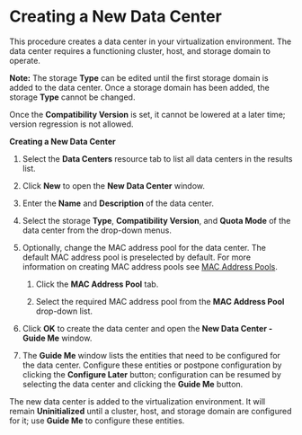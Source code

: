 # Creating a New Data Center

This procedure creates a data center in your virtualization environment. The data center requires a functioning cluster, host, and storage domain to operate.

**Note:** The storage **Type** can be edited until the first storage domain is added to the data center. Once a storage domain has been added, the storage **Type** cannot be changed.

Once the **Compatibility Version** is set, it cannot be lowered at a later time; version regression is not allowed.

**Creating a New Data Center**

1. Select the **Data Centers** resource tab to list all data centers in the results list.

2. Click **New** to open the **New Data Center** window.

3. Enter the **Name** and **Description** of the data center.

4. Select the storage **Type**, **Compatibility Version**, and **Quota Mode** of the data center from the drop-down menus.

5. Optionally, change the MAC address pool for the data center. The default MAC address pool is preselected by default. For more information on creating MAC address pools see [MAC Address Pools](sect-MAC_Address_Pools).

    1. Click the **MAC Address Pool** tab.

    2. Select the required MAC address pool from the **MAC Address Pool** drop-down list. 

6. Click **OK** to create the data center and open the **New Data Center - Guide Me** window.

7. The **Guide Me** window lists the entities that need to be configured for the data center. Configure these entities or postpone configuration by clicking the **Configure Later** button; configuration can be resumed by selecting the data center and clicking the **Guide Me** button.

The new data center is added to the virtualization environment. It will remain **Uninitialized** until a cluster, host, and storage domain are configured for it; use **Guide Me** to configure these entities.
